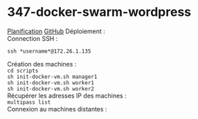 # 347-docker-swarm-wordpress
[Planification](https://github.com/users/joaberch/projects/2/views/1)
[GitHub](https://github.com/joaberch/347-docker-swarm-wordpress)
Déploiement :  
Connection SSH :  
```
ssh *username*@172.26.1.135
```  
Création des machines :  
```cd scripts```  
```sh init-docker-vm.sh manager1```  
```sh init-docker-vm.sh worker1```  
```sh init-docker-vm.sh worker2```  
Récupérer les adresses IP des machines :  
```multipass list```  
Connexion au machines distantes :  
